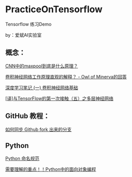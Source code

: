 ﻿# PracticeOnTensorflow

Tensorflow 练习Demo

by：爱斌AI实验室

## 概念：

[CNN中的maxpool到底是什么原理？](http://www.techweb.com.cn/network/system/2017-07-13/2556494.shtml)

[卷积神经网络工作原理直观的解释？ - Owl of Minerva的回答](https://www.zhihu.com/question/39022858/answer/224446917)


[深度学习笔记 (一) 卷积神经网络基础](http://www.cnblogs.com/rgvb178/p/6017991.html)

[[译]与TensorFlow的第一次接触（五）之多层神经网络](https://www.jianshu.com/p/3b611043cbae)

## GitHub 教程：

[如何同步 Github fork 出来的分支](https://jinlong.github.io/2015/10/12/syncing-a-fork/)


## Python
[Python 命名规范](https://www.jianshu.com/p/50b813dd6fbe)

[需要理解的重点！！Python中的面向对象编程](http://yangcongchufang.com/%E9%AB%98%E7%BA%A7python%E7%BC%96%E7%A8%8B%E5%9F%BA%E7%A1%80/python-object-class.html)